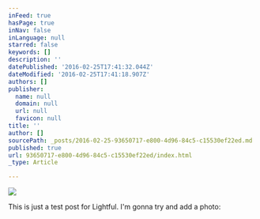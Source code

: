 ```yaml
---
inFeed: true
hasPage: true
inNav: false
inLanguage: null
starred: false
keywords: []
description: ''
datePublished: '2016-02-25T17:41:32.044Z'
dateModified: '2016-02-25T17:41:18.907Z'
authors: []
publisher:
  name: null
  domain: null
  url: null
  favicon: null
title: ''
author: []
sourcePath: _posts/2016-02-25-93650717-e800-4d96-84c5-c15530ef22ed.md
published: true
url: 93650717-e800-4d96-84c5-c15530ef22ed/index.html
_type: Article

---
```

![](https://the-grid-user-content.s3-us-west-2.amazonaws.com/584ce0db-0184-4427-886b-e79b84e299b6.gif)

This is just a test post for Lightful. I'm gonna try and add a photo: